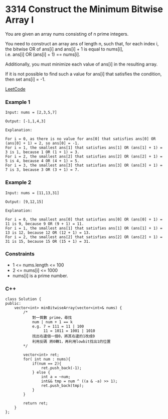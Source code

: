 # 3314 Construct the Minimum Bitwise Array I

You are given an array nums consisting of n prime integers.

You need to construct an array ans of length n, such that, for each index i, the bitwise OR of ans[i] and ans[i] + 1 is equal to nums[i],  
i.e. ans[i] OR (ans[i] + 1) == nums[i].

Additionally, you must minimize each value of ans[i] in the resulting array.

If it is not possible to find such a value for ans[i] that satisfies the condition, then set ans[i] = -1.
 
[LeetCode](https://leetcode.cn/problems/construct-the-minimum-bitwise-array-i/)

### Example 1

```
Input: nums = [2,3,5,7]

Output: [-1,1,4,3]

Explanation:

For i = 0, as there is no value for ans[0] that satisfies ans[0] OR (ans[0] + 1) = 2, so ans[0] = -1.
For i = 1, the smallest ans[1] that satisfies ans[1] OR (ans[1] + 1) = 3 is 1, because 1 OR (1 + 1) = 3.
For i = 2, the smallest ans[2] that satisfies ans[2] OR (ans[2] + 1) = 5 is 4, because 4 OR (4 + 1) = 5.
For i = 3, the smallest ans[3] that satisfies ans[3] OR (ans[3] + 1) = 7 is 3, because 3 OR (3 + 1) = 7.
```

### Example 2

```
Input: nums = [11,13,31]

Output: [9,12,15]

Explanation:

For i = 0, the smallest ans[0] that satisfies ans[0] OR (ans[0] + 1) = 11 is 9, because 9 OR (9 + 1) = 11.
For i = 1, the smallest ans[1] that satisfies ans[1] OR (ans[1] + 1) = 13 is 12, because 12 OR (12 + 1) = 13.
For i = 2, the smallest ans[2] that satisfies ans[2] OR (ans[2] + 1) = 31 is 15, because 15 OR (15 + 1) = 31.
```

### Constraints

* 1 <= nums.length <= 100
* 2 <= nums[i] <= 1000
* nums[i] is a prime number.

### C++ 

```
class Solution {
public:
    vector<int> minBitwiseArray(vector<int>& nums) {
        /*
            對一質數 prime，尋找
            num | num + 1 == k
            e.g. 7 = 111 = 11 | 100 
                 11 = 1011 = 1001 | 1010
            找出右邊個一個0，將其右邊的1改成0
            利用反碼 將0轉1，再利用lowbit找出1的位置
        */

        vector<int> ret;
        for( int num : nums){
            if(num == 2){    
                ret.push_back(-1);
            } else {
                int a = ~num;
                int&& tmp = num ^ ((a & -a) >> 1);
                ret.push_back(tmp);
            }
        }

        return ret;
    }
};
```